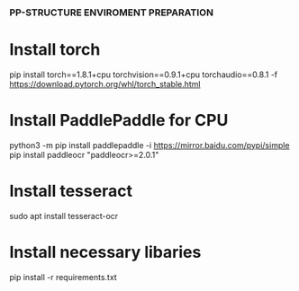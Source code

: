 ### PP-STRUCTURE ENVIROMENT PREPARATION

# Install torch
pip install torch==1.8.1+cpu torchvision==0.9.1+cpu torchaudio==0.8.1 -f https://download.pytorch.org/whl/torch_stable.html

# Install PaddlePaddle for CPU
python3 -m pip install paddlepaddle -i https://mirror.baidu.com/pypi/simple
pip install paddleocr "paddleocr>=2.0.1"

# Install tesseract
sudo apt install tesseract-ocr

# Install necessary libaries
pip install -r requirements.txt
